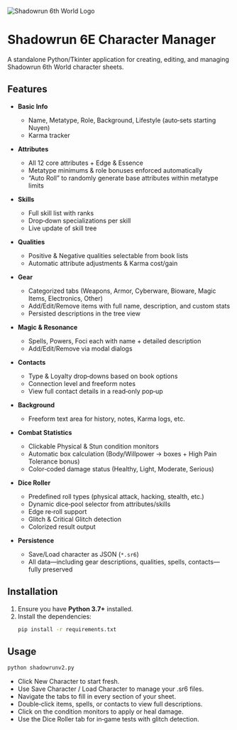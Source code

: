 ![Shadowrun 6th World Logo](https://www.shadowrunsixthworld.com/wp-content/themes/shadowrun/dist/images/shadowrun-logo-totem_bc47c041.png)

# Shadowrun 6E Character Manager

A standalone Python/Tkinter application for creating, editing, and managing Shadowrun 6th World character sheets.

## Features

- **Basic Info**  
  - Name, Metatype, Role, Background, Lifestyle (auto‑sets starting Nuyen)  
  - Karma tracker  

- **Attributes**  
  - All 12 core attributes + Edge & Essence  
  - Metatype minimums & role bonuses enforced automatically  
  - “Auto Roll” to randomly generate base attributes within metatype limits  

- **Skills**  
  - Full skill list with ranks  
  - Drop‑down specializations per skill  
  - Live update of skill tree  

- **Qualities**  
  - Positive & Negative qualities selectable from book lists  
  - Automatic attribute adjustments & Karma cost/gain  

- **Gear**  
  - Categorized tabs (Weapons, Armor, Cyberware, Bioware, Magic Items, Electronics, Other)  
  - Add/Edit/Remove items with full name, description, and custom stats  
  - Persisted descriptions in the tree view  

- **Magic & Resonance**  
  - Spells, Powers, Foci each with name + detailed description  
  - Add/Edit/Remove via modal dialogs  

- **Contacts**  
  - Type & Loyalty drop‑downs based on book options  
  - Connection level and freeform notes  
  - View full contact details in a read‑only pop‑up  

- **Background**  
  - Freeform text area for history, notes, Karma logs, etc.  

- **Combat Statistics**  
  - Clickable Physical & Stun condition monitors  
  - Automatic box calculation (Body/Willpower → boxes + High Pain Tolerance bonus)  
  - Color‑coded damage status (Healthy, Light, Moderate, Serious)  

- **Dice Roller**  
  - Predefined roll types (physical attack, hacking, stealth, etc.)  
  - Dynamic dice‑pool selector from attributes/skills  
  - Edge re‑roll support  
  - Glitch & Critical Glitch detection  
  - Colorized result output  

- **Persistence**  
  - Save/Load character as JSON (`*.sr6`)  
  - All data—including gear descriptions, qualities, spells, contacts—fully preserved  

## Installation

1. Ensure you have **Python 3.7+** installed.
2. Install the dependencies:
   ```bash
   pip install -r requirements.txt
   ```

## Usage

```bash
python shadowrunv2.py
```

- Click New Character to start fresh.
- Use Save Character / Load Character to manage your .sr6 files.
- Navigate the tabs to fill in every section of your sheet.
- Double‑click items, spells, or contacts to view full descriptions.
- Click on the condition monitors to apply or heal damage.
- Use the Dice Roller tab for in‑game tests with glitch detection.

